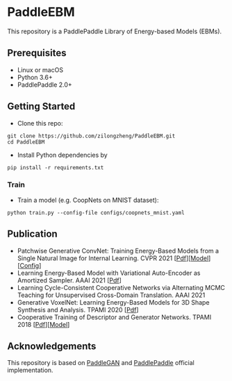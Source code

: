 # PaddleEBM

This repository is a PaddlePaddle Library of Energy-based Models (EBMs). 

## Prerequisites
- Linux or macOS
- Python 3.6+
- PaddlePaddle 2.0+

## Getting Started
- Clone this repo:
```
git clone https://github.com/zilongzheng/PaddleEBM.git
cd PaddleEBM
```
- Install Python dependencies by
```
pip install -r requirements.txt
```

### Train
- Train a model (e.g. CoopNets on MNIST dataset):
```
python train.py --config-file configs/coopnets_mnist.yaml
```

## Publication
- Patchwise Generative ConvNet: Training Energy-Based Models from a Single Natural Image for Internal Learning. CVPR 2021 [[Pdf](https://openaccess.thecvf.com/content/CVPR2021/papers/Zheng_Patchwise_Generative_ConvNet_Training_Energy-Based_Models_From_a_Single_Natural_CVPR_2021_paper.pdf)][[Model](./models/patchgencn_model.py)][[Config](./configs/patchgencn_single.yaml)]
- Learning Energy-Based Model with Variational Auto-Encoder as Amortized Sampler. AAAI 2021 [[Pdf](https://arxiv.org/pdf/2012.14936.pdf)]
- Learning Cycle-Consistent Cooperative Networks via Alternating MCMC Teaching for Unsupervised Cross-Domain Translation. AAAI 2021
- Generative VoxelNet: Learning Energy-Based Models for 3D Shape Synthesis and Analysis. TPAMI 2020 [[Pdf](https://arxiv.org/pdf/2012.13522.pdf)]
- Cooperative Training of Descriptor and Generator Networks. TPAMI 2018 [[Pdf](https://arxiv.org/pdf/1609.09408.pdf)][[Model](./models/coopnets_model.py)]


## Acknowledgements
This repository is based on [PaddleGAN](https://github.com/PaddlePaddle/PaddleGAN) and [PaddlePaddle](https://github.com/PaddlePaddle/Paddle) official implementation.